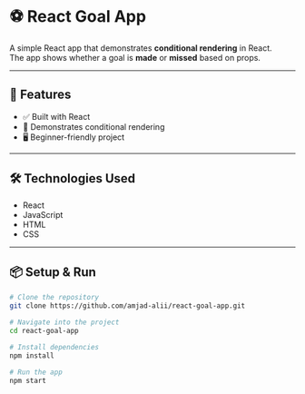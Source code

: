 # ⚽ React Goal App

A simple React app that demonstrates **conditional rendering** in React.  
The app shows whether a goal is **made** or **missed** based on props.

---

## 🚀 Features
- ✅ Built with React
- 🎯 Demonstrates conditional rendering
- 🖥️ Beginner-friendly project


---

## 🛠️ Technologies Used
- React
- JavaScript
- HTML
- CSS

---

## 📦 Setup & Run
```bash
# Clone the repository
git clone https://github.com/amjad-alii/react-goal-app.git

# Navigate into the project
cd react-goal-app

# Install dependencies
npm install

# Run the app
npm start
